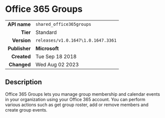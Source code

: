 # Office 365 Groups
| | |
|-:|-|
|**API name**|`shared_office365groups`|
|**Tier**|Standard|
|**Version**|`releases/v1.0.1647\1.0.1647.3361`|
|**Publisher**|**Microsoft**|
|**Created**|Tue Sep 18 2018|
|**Changed**|Wed Aug 02 2023|

## Description
Office 365 Groups lets you manage group membership and calendar events in your organization using your Office 365 account. You can perform various actions such as get group roster, add or remove members and create group events.
